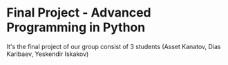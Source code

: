 # Final Project - Advanced Programming in Python 
It's the final project of our group consist of 3 students (Asset Kanatov, Dias Karibaev, Yeskendir Iskakov)
